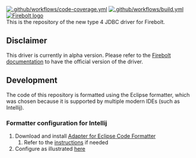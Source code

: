 [![.github/workflows/code-coverage.yml](https://github.com/firebolt-db/jdbc/actions/workflows/code-coverage.yml/badge.svg)](https://github.com/firebolt-db/jdbc/actions/workflows/code-coverage.yml)
[![.github/workflows/build.yml](https://github.com/firebolt-db/jdbc/actions/workflows/build.yml/badge.svg)](https://github.com/firebolt-db/jdbc/actions/workflows/build.yml)<br/>
[![Firebolt logo](https://assets.website-files.com/5e8a264ceaf4870394477fc7/5e8a264ceaf4879f75477fdd_logo_website.svg)](https://firebolt.io)<br/>
This is the repository of the new type 4 JDBC driver for Firebolt.

## Disclaimer
This driver is currently in alpha version. Please refer to the [Firebolt documentation](https://docs.firebolt.io/) to have the official version of the driver.

## Development
The code of this repository is formatted using the Eclipse formatter, which was chosen because it is supported by multiple modern IDEs (such as Intellij).
### Formatter configuration for Intellij
1. Download and install [Adapter for Eclipse Code Formatter](https://github.com/google/google-java-format)
   1. Refer to the [instructions](https://github.com/krasa/EclipseCodeFormatter#instructions) if needed
2. Configure as illustrated [here](images/formatter-config.png)